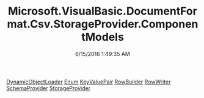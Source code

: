 ﻿---
title: Microsoft.VisualBasic.DocumentFormat.Csv.StorageProvider.ComponentModels
date: 6/15/2016 1:49:35 AM
---

[DynamicObjectLoader](T-Microsoft.VisualBasic.DocumentFormat.Csv.StorageProvider.ComponentModels.DynamicObjectLoader.html)
[Enum](T-Microsoft.VisualBasic.DocumentFormat.Csv.StorageProvider.ComponentModels.Enum.html)
[KeyValuePair](T-Microsoft.VisualBasic.DocumentFormat.Csv.StorageProvider.ComponentModels.KeyValuePair.html)
[RowBuilder](T-Microsoft.VisualBasic.DocumentFormat.Csv.StorageProvider.ComponentModels.RowBuilder.html)
[RowWriter](T-Microsoft.VisualBasic.DocumentFormat.Csv.StorageProvider.ComponentModels.RowWriter.html)
[SchemaProvider](T-Microsoft.VisualBasic.DocumentFormat.Csv.StorageProvider.ComponentModels.SchemaProvider.html)
[StorageProvider](T-Microsoft.VisualBasic.DocumentFormat.Csv.StorageProvider.ComponentModels.StorageProvider.html)
